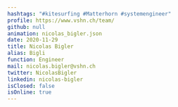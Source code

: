 ```yaml
---
hashtags: "#kitesurfing #Matterhorn #systemengineer"
profile: https://www.vshn.ch/team/
github: null
animation: nicolas_bigler.json
date: 2020-11-29
title: Nicolas Bigler
alias: Bigli
function: Engineer
mail: nicolas.bigler@vshn.ch
twitter: NicolasBigler
linkedin: nicolas-bigler
isClosed: false
isOnline: true
---
```

